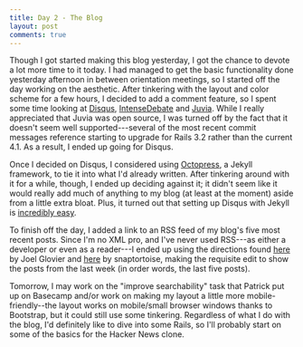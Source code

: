 ```yaml
---
title: Day 2 - The Blog
layout: post
comments: true
---
```

Though I got started making this blog yesterday, I got the chance to devote a lot more time to it today. I had managed to get the basic functionality done yesterday afternoon in between orientation meetings, so I started off the day working on the aesthetic. After tinkering with the layout and color scheme for a few hours, I decided to add a comment feature, so I spent some time looking at [Disqus](http://disqus.com/), [IntenseDebate](https://www.intensedebate.com/) and [Juvia](https://github.com/phusion/juvia). While I really appreciated that Juvia was open source, I was turned off by the fact that it doesn't seem well supported---several of the most recent commit messages reference starting to upgrade for Rails 3.2 rather than the current 4.1. As a result, I ended up going for Disqus.

Once I decided on Disqus, I considered using [Octopress](http://octopress.org/), a Jekyll framework, to tie it into what I'd already written. After tinkering around with it for a while, though, I ended up deciding against it; it didn't seem like it would really add much of anything to my blog (at least at the moment) aside from a little extra bloat. Plus, it turned out that setting up Disqus with Jekyll is [incredibly easy](https://help.disqus.com/customer/portal/articles/472138-jekyll-installation-instructions).

To finish off the day, I added a link to an RSS feed of my blog's five most recent posts. Since I'm no XML pro, and I've never used RSS---as either a developer or even as a reader---I ended up using the directions found [here](http://joelglovier.com/writing/rss-for-jekyll/) by Joel Glovier and [here](https://github.com/snaptortoise/jekyll-rss-feeds) by snaptortoise, making the requisite edit to show the posts from the last week (in order words, the last five posts).

Tomorrow, I may work on the "improve searchability" task that Patrick put up on Basecamp and/or work on making my layout a little more mobile-friendly--the layout works on mobile/small browser windows thanks to Bootstrap, but it could still use some tinkering. Regardless of what I do with the blog, I'd definitely like to dive into some Rails, so I'll probably start on some of the basics for the Hacker News clone.
